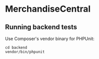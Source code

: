 # MerchandiseCentral

## Running backend tests

Use Composer's vendor binary for PHPUnit:

```
cd backend
vendor/bin/phpunit
```


